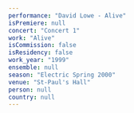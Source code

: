 ```yaml
---
performance: "David Lowe - Alive"
isPremiere: null
concert: "Concert 1"
work: "Alive"
isCommission: false
isResidency: false
work_year: "1999"
ensemble: null
season: "Electric Spring 2000"
venue: "St-Paul's Hall"
person: null
country: null
---
```


